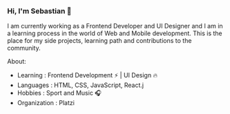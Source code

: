 ### Hi, I'm Sebastian 👋

I am currently working as a Frontend Developer and UI Designer and I am in a learning process in the world of Web and Mobile development. This is the place for my side projects, learning path and contributions to the community.

About:

- Learning : Frontend Development ⚡ | UI Design 🔥
- Languages : HTML, CSS, JavaScript, React.j
- Hobbies : Sport and Music 🎧
- Organization : Platzi


